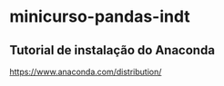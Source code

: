 # minicurso-pandas-indt

## Tutorial de instalação do Anaconda

https://www.anaconda.com/distribution/
